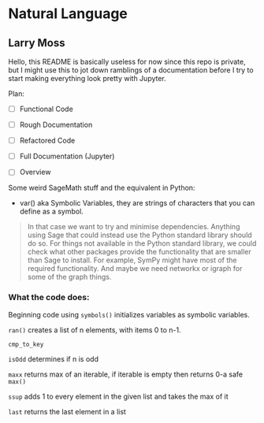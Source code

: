 # Natural Language
## Larry Moss


Hello, this README is basically useless for now since this repo is private, but I might use this to jot down ramblings of a documentation before I try to start making everything look pretty with Jupyter.


Plan:
- [ ] Functional Code
- [ ] Rough Documentation
- [ ] Refactored Code
- [ ] Full Documentation (Jupyter)
- [ ] Overview


Some weird SageMath stuff and the equivalent in Python:
- var() aka Symbolic Variables, they are strings of characters that you can define as a symbol. 

> In that case we want to try and minimise dependencies.
> Anything using Sage that could instead use the Python
> standard library should do so. For things not available in
> the Python standard library, we could check what other
> packages provide the functionality that are smaller than
> Sage to install. For example, SymPy might have most of
> the required functionality. And maybe we need networkx
> or igraph for some of the graph things. 








### What the code does:
Beginning code using `symbols()` initializes variables as symbolic variables.

`ran()` creates a list of n elements, with items 0 to n-1.

`cmp_to_key`

`isOdd` determines if n is odd

`maxx` returns max of an iterable, if iterable is empty then returns 0-a safe `max()`

`ssup` adds 1 to every element in the given list and takes the max of it

`last` returns the last element in a list



